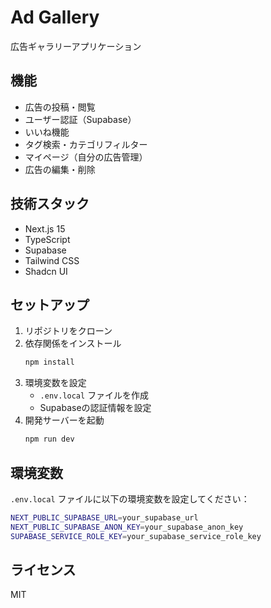 # Ad Gallery

広告ギャラリーアプリケーション

## 機能

- 広告の投稿・閲覧
- ユーザー認証（Supabase）
- いいね機能
- タグ検索・カテゴリフィルター
- マイページ（自分の広告管理）
- 広告の編集・削除

## 技術スタック

- Next.js 15
- TypeScript
- Supabase
- Tailwind CSS
- Shadcn UI

## セットアップ

1. リポジトリをクローン
2. 依存関係をインストール
   ```bash
   npm install
   ```
3. 環境変数を設定
   - `.env.local` ファイルを作成
   - Supabaseの認証情報を設定
4. 開発サーバーを起動
   ```bash
   npm run dev
   ```

## 環境変数

`.env.local` ファイルに以下の環境変数を設定してください：

```bash
NEXT_PUBLIC_SUPABASE_URL=your_supabase_url
NEXT_PUBLIC_SUPABASE_ANON_KEY=your_supabase_anon_key
SUPABASE_SERVICE_ROLE_KEY=your_supabase_service_role_key
```

## ライセンス

MIT